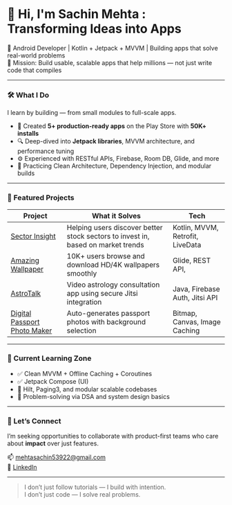 # 👋 Hi, I'm Sachin Mehta : Transforming Ideas into Apps

🚀 Android Developer | Kotlin + Jetpack + MVVM | Building apps that solve real-world problems  
🎯 Mission: Build usable, scalable apps that help millions — not just write code that compiles  

---

### 🛠️ What I Do

I learn by building — from small modules to full-scale apps.

- 📱 Created **5+ production-ready apps** on the Play Store with **50K+ installs**
- 🔍 Deep-dived into **Jetpack libraries**, MVVM architecture, and performance tuning
- ⚙️ Experienced with RESTful APIs, Firebase, Room DB, Glide, and more
- 🧪 Practicing Clean Architecture, Dependency Injection, and modular builds

---

### 🚀 Featured Projects

| Project | What it Solves | Tech |
|--------|----------------|------|
| [Sector Insight](https://github.com/sachinmehta07/SectorInsight) | Helping users discover better stock sectors to invest in, based on market trends | Kotlin, MVVM, Retrofit, LiveData |
| [Amazing Wallpaper](https://play.google.com/store/apps/details?id=com.yttechnolab.amazingwallpaper) | 10K+ users browse and download HD/4K wallpapers smoothly | Glide, REST API, 
| [AstroTalk](https://github.com/sachinmehta07/Astrotalk) | Video astrology consultation app using secure Jitsi integration | Java, Firebase Auth, Jitsi API |
| [Digital Passport Photo Maker](https://play.google.com/store/apps/details?id=digitalyttechnolab.passport.photomaker) | Auto-generates passport photos with background selection | Bitmap, Canvas, Image Caching |

---

### 🔬 Current Learning Zone

- ✅ Clean MVVM + Offline Caching + Coroutines
- ✅ Jetpack Compose (UI)
- 🔄 Hilt, Paging3, and modular scalable codebases
- 🧠 Problem-solving via DSA and system design basics

---

### 🤝 Let’s Connect

I’m seeking opportunities to collaborate with product-first teams who care about **impact** over just features.

📫 [mehtasachin53922@gmail.com](mailto:mehtasachin53922@gmail.com)  
🔗 [LinkedIn](https://linkedin.com/in/sachin-m-315a85171)

---

> I don’t just follow tutorials — I build with intention.  
> I don’t just code — I solve real problems.


